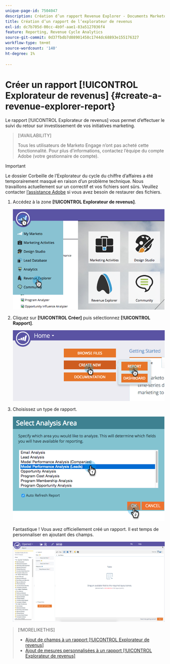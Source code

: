 ```yaml
---
unique-page-id: 7504047
description: Création d’un rapport Revenue Explorer - Documents Marketo - Documentation du produit
title: Création d’un rapport de l’explorateur de revenus
exl-id: dc7b705d-00cc-4b9f-aae1-83a5127036f4
feature: Reporting, Revenue Cycle Analytics
source-git-commit: 0d37fbdb7d08901458c1744dc68893e155176327
workflow-type: tm+mt
source-wordcount: '140'
ht-degree: 1%

---
```


# Créer un rapport [!UICONTROL Explorateur de revenus] {#create-a-revenue-explorer-report}

Le rapport [!UICONTROL Explorateur de revenus] vous permet d’effectuer le suivi du retour sur investissement de vos initiatives marketing.

>[!AVAILABILITY]
>
>Tous les utilisateurs de Marketo Engage n’ont pas acheté cette fonctionnalité. Pour plus d’informations, contactez l’équipe du compte Adobe (votre gestionnaire de compte).

>[!IMPORTANT]
>
>Le dossier Corbeille de l’Explorateur du cycle du chiffre d’affaires a été temporairement masqué en raison d’un problème technique. Nous travaillons actuellement sur un correctif et vos fichiers sont sûrs. Veuillez contacter [l’assistance Adobe](https://nation.marketo.com/t5/support/ct-p/Support) si vous avez besoin de restaurer des fichiers.

1. Accédez à la zone **[!UICONTROL Explorateur de revenus]**.

   ![](assets/image2015-3-24-13-3a24-3a56.png)

1. Cliquez sur **[!UICONTROL Créer]** puis sélectionnez **[!UICONTROL Rapport]**.

   ![](assets/image2015-3-24-13-3a20-3a40.png)

1. Choisissez un type de rapport.

   ![](assets/image2015-3-24-14-3a22-3a32.png)

   Fantastique ! Vous avez officiellement créé un rapport. Il est temps de personnaliser en ajoutant des champs.

   ![](assets/image2015-3-24-13-3a26-3a8.png)

>[!MORELIKETHIS]
>
>* [Ajout de champs à un rapport [!UICONTROL Explorateur de revenus]](/help/marketo/product-docs/reporting/revenue-cycle-analytics/revenue-explorer/adding-fields-to-a-revenue-explorer-report.md)
>* [Ajout de mesures personnalisées à un rapport [!UICONTROL Explorateur de revenus]](/help/marketo/product-docs/reporting/revenue-cycle-analytics/revenue-explorer/adding-custom-measures-to-a-revenue-explorer-report.md)
